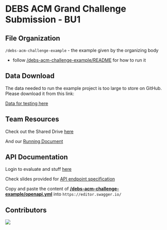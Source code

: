 # DEBS ACM Grand Challenge Submission - BU1

## File Organization

`/debs-acm-challenge-example` - the example given by the organizing body

- follow [/debs-acm-challenge-example/README](/debs-acm-challenge-example/README) for how to run it

## Data Download

The data needed to run the example project is too large to store on GitHub. Please download it from this link:

[Data for testing here](https://drive.google.com/file/d/1a7eS1tb2SsohfmRDsnlKs9IFKzQpgN7z/view?usp=sharing)

## Team Resources

Check out the Shared Drive [here](https://drive.google.com/drive/u/0/folders/1ywnzGsSpGZzng7zVbkEhzPAX0JeKW2O4)

And our [Running Document](https://docs.google.com/document/d/17led0yd2KA_CpYaShUNldbBG8bbIVOmMDc99vvl4vBY/edit?tab=t.0)

## API Documentation

Login to evaluate and stuff [here](https://challenge2025.debs.org/docs/)

Check slides provided for [API endpoint specification](https://docs.google.com/presentation/d/1rBOWwbdFKXaHX5j_ChI0MbPOuiF2LD250ssT8hePQhY/edit#slide=id.g33465615dac_0_87)

Copy and paste the content of **[/debs-acm-challenge-example/openapi.yml](/debs-acm-challenge-example/openapi.yml)** into `https://editor.swagger.io/`

## Contributors

<a href="https://contrib.rocks">
  <img src="https://contrib.rocks/image?repo=owenm-26/dems-acm-challenge-bu" />
</a>
